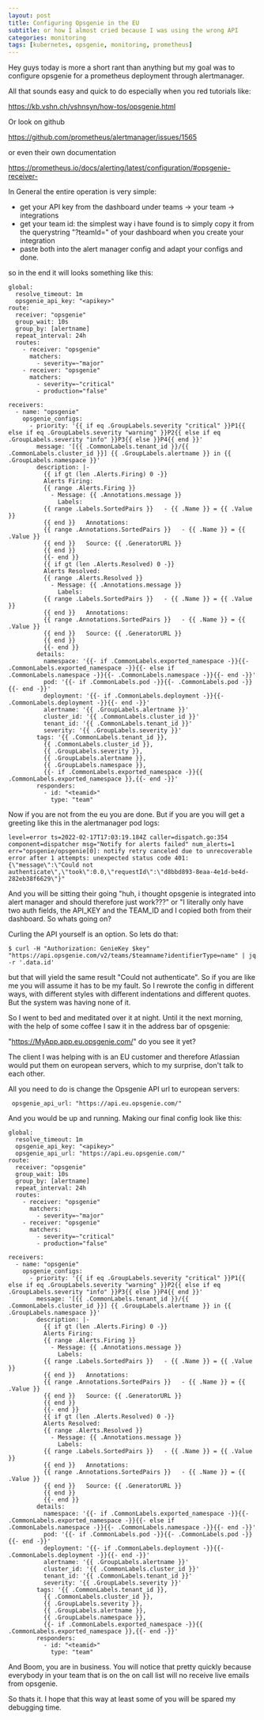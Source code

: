 ```yaml
---
layout: post
title: Configuring Opsgenie in the EU
subtitle: or how I almost cried because I was using the wrong API
categories: monitoring
tags: [kubernetes, opsgenie, monitoring, prometheus]
---
```


Hey guys today is more a short rant than anything but my goal was to configure opsgenie for a prometheus deployment through alertmanager.

All that sounds easy and quick to do especially when you red tutorials like:

<https://kb.vshn.ch/vshnsyn/how-tos/opsgenie.html>

Or look on github

<https://github.com/prometheus/alertmanager/issues/1565>

or even their own documentation

<https://prometheus.io/docs/alerting/latest/configuration/#opsgenie-receiver->

In General the entire operation is very simple:

- get your API key from the dashboard under teams -> your team -> integrations 
- get your team id: the simplest way i have found is to simply copy it from the querystring "?teamId=" of your dashboard when you create your integration
- paste both into the alert manager config  and adapt your configs and done.

so in the end it will looks something like this:

``` Alertmanager.Yml
global:
  resolve_timeout: 1m
  opsgenie_api_key: "<apikey>"
route:
  receiver: "opsgenie"
  group_wait: 10s
  group_by: [alertname]
  repeat_interval: 24h
  routes:
    - receiver: "opsgenie"
      matchers:
        - severity=~"major"
    - receiver: "opsgenie"
      matchers:
        - severity=~"critical"
        - production="false"

receivers:
  - name: "opsgenie"
    opsgenie_configs:
      - priority: '{{ if eq .GroupLabels.severity "critical" }}P1{{ else if eq .GroupLabels.severity "warning" }}P2{{ else if eq .GroupLabels.severity "info" }}P3{{ else }}P4{{ end }}'
        message: '[{{ .CommonLabels.tenant_id }}/{{ .CommonLabels.cluster_id }}] {{ .GroupLabels.alertname }} in {{ .GroupLabels.namespace }}'
        description: |-
          {{ if gt (len .Alerts.Firing) 0 -}}
          Alerts Firing:
          {{ range .Alerts.Firing }}
            - Message: {{ .Annotations.message }}
              Labels:
          {{ range .Labels.SortedPairs }}   - {{ .Name }} = {{ .Value }}
          {{ end }}   Annotations:
          {{ range .Annotations.SortedPairs }}   - {{ .Name }} = {{ .Value }}
          {{ end }}   Source: {{ .GeneratorURL }}
          {{ end }}
          {{- end }}
          {{ if gt (len .Alerts.Resolved) 0 -}}
          Alerts Resolved:
          {{ range .Alerts.Resolved }}
            - Message: {{ .Annotations.message }}
              Labels:
          {{ range .Labels.SortedPairs }}   - {{ .Name }} = {{ .Value }}
          {{ end }}   Annotations:
          {{ range .Annotations.SortedPairs }}   - {{ .Name }} = {{ .Value }}
          {{ end }}   Source: {{ .GeneratorURL }}
          {{ end }}
          {{- end }}
        details:
          namespace: '{{- if .CommonLabels.exported_namespace -}}{{- .CommonLabels.exported_namespace -}}{{- else if .CommonLabels.namespace -}}{{- .CommonLabels.namespace -}}{{- end -}}'
          pod: '{{- if .CommonLabels.pod -}}{{- .CommonLabels.pod -}}{{- end -}}'
          deployment: '{{- if .CommonLabels.deployment -}}{{- .CommonLabels.deployment -}}{{- end -}}'
          alertname: '{{ .GroupLabels.alertname }}'
          cluster_id: '{{ .CommonLabels.cluster_id }}'
          tenant_id: '{{ .CommonLabels.tenant_id }}'
          severity: '{{ .GroupLabels.severity }}'
        tags: '{{ .CommonLabels.tenant_id }},
          {{ .CommonLabels.cluster_id }},
          {{ .GroupLabels.severity }},
          {{ .GroupLabels.alertname }},
          {{ .GroupLabels.namespace }},
          {{- if .CommonLabels.exported_namespace -}}{{ .CommonLabels.exported_namespace }},{{- end -}}'
        responders:
          - id: "<teamid>"
            type: "team"
```

Now if you are not from the eu you are done. But if you are you will get a greeting like this in the alertmanager pod logs:

``` Pod 
level=error ts=2022-02-17T17:03:19.184Z caller=dispatch.go:354 component=dispatcher msg="Notify for alerts failed" num_alerts=1 err="opsgenie/opsgenie[0]: notify retry canceled due to unrecoverable error after 1 attempts: unexpected status code 401: {\"message\":\"Could not authenticate\",\"took\":0.0,\"requestId\":\"d8bbd893-8eaa-4e1d-be4d-282eb38f6629\"}"
```

And you will be sitting their going "huh, i thought opsgenie is integrated into alert manager and should therefore just work???" or "I literally only have two auth fields, the API_KEY and the TEAM_ID and I copied both from their dashboard. So whats going on?

Curling the API yourself is an option. So lets do that:

``` Console
$ curl -H "Authorization: GenieKey $key" "https://api.opsgenie.com/v2/teams/$teamname?identifierType=name" | jq -r '.data.id'
```

but that will yield the same result "Could not authenticate". So if you are like me you will assume it has to be my fault. So I rewrote the config in different ways, with different styles with different indentations and different quotes. But the system was having none of it.

So I went to bed and meditated over it at night. Until it the next morning, with the help of some coffee I saw it in the address bar of opsgenie:

"https://MyApp.app.eu.opsgenie.com/" do you see it yet?

The client I was helping with is an EU customer and therefore Atlassian would put them on european servers, which to my surprise, don't talk to each other.

All you need to do is change the Opsgenie API url to european servers: 

```
 opsgenie_api_url: "https://api.eu.opsgenie.com/" 
```

And you would be up and running. Making our final config look like this:

``` Alertmanager.Yml
global:
  resolve_timeout: 1m
  opsgenie_api_key: "<apikey>"
  opsgenie_api_url: "https://api.eu.opsgenie.com/" 
route:
  receiver: "opsgenie"
  group_wait: 10s
  group_by: [alertname]
  repeat_interval: 24h
  routes:
    - receiver: "opsgenie"
      matchers:
        - severity=~"major"
    - receiver: "opsgenie"
      matchers:
        - severity=~"critical"
        - production="false"

receivers:
  - name: "opsgenie"
    opsgenie_configs:
      - priority: '{{ if eq .GroupLabels.severity "critical" }}P1{{ else if eq .GroupLabels.severity "warning" }}P2{{ else if eq .GroupLabels.severity "info" }}P3{{ else }}P4{{ end }}'
        message: '[{{ .CommonLabels.tenant_id }}/{{ .CommonLabels.cluster_id }}] {{ .GroupLabels.alertname }} in {{ .GroupLabels.namespace }}'
        description: |-
          {{ if gt (len .Alerts.Firing) 0 -}}
          Alerts Firing:
          {{ range .Alerts.Firing }}
            - Message: {{ .Annotations.message }}
              Labels:
          {{ range .Labels.SortedPairs }}   - {{ .Name }} = {{ .Value }}
          {{ end }}   Annotations:
          {{ range .Annotations.SortedPairs }}   - {{ .Name }} = {{ .Value }}
          {{ end }}   Source: {{ .GeneratorURL }}
          {{ end }}
          {{- end }}
          {{ if gt (len .Alerts.Resolved) 0 -}}
          Alerts Resolved:
          {{ range .Alerts.Resolved }}
            - Message: {{ .Annotations.message }}
              Labels:
          {{ range .Labels.SortedPairs }}   - {{ .Name }} = {{ .Value }}
          {{ end }}   Annotations:
          {{ range .Annotations.SortedPairs }}   - {{ .Name }} = {{ .Value }}
          {{ end }}   Source: {{ .GeneratorURL }}
          {{ end }}
          {{- end }}
        details:
          namespace: '{{- if .CommonLabels.exported_namespace -}}{{- .CommonLabels.exported_namespace -}}{{- else if .CommonLabels.namespace -}}{{- .CommonLabels.namespace -}}{{- end -}}'
          pod: '{{- if .CommonLabels.pod -}}{{- .CommonLabels.pod -}}{{- end -}}'
          deployment: '{{- if .CommonLabels.deployment -}}{{- .CommonLabels.deployment -}}{{- end -}}'
          alertname: '{{ .GroupLabels.alertname }}'
          cluster_id: '{{ .CommonLabels.cluster_id }}'
          tenant_id: '{{ .CommonLabels.tenant_id }}'
          severity: '{{ .GroupLabels.severity }}'
        tags: '{{ .CommonLabels.tenant_id }},
          {{ .CommonLabels.cluster_id }},
          {{ .GroupLabels.severity }},
          {{ .GroupLabels.alertname }},
          {{ .GroupLabels.namespace }},
          {{- if .CommonLabels.exported_namespace -}}{{ .CommonLabels.exported_namespace }},{{- end -}}'
        responders:
          - id: "<teamid>"
            type: "team"
```

And Boom, you are in business. You will notice that pretty quickly because everybody in your team that is on the on call list will no receive live emails from opsgenie.

So thats it. 
I hope that this way at least some of you will be spared my debugging time.
